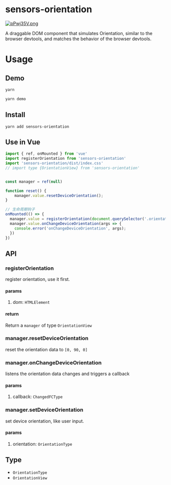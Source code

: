 # sensors-orientation

<a href="https://imgse.com/i/pPwj35V"><img src="https://s1.ax1x.com/2023/08/31/pPwj35V.png" alt="pPwj35V.png" border="0" /></a>

A draggable DOM component that simulates Orientation, similar to the browser devtools, and matches the behavior of the browser devtools.

# Usage

## Demo

```sh
yarn 

yarn demo
```

## Install

```
yarn add sensors-orientation
```

## Use in Vue
```ts
import { ref, onMounted } from 'vue'
import registerOrientation from 'sensors-orientation'
import 'sensors-orientation/dist/index.css'
// import type {OrientationView} from 'sensors-orientation'


const manager = ref(null)

function reset() {
    manager.value.resetDeviceOrientation();
}

// 生命周期钩子
onMounted(() => {
  manager.value = registerOrientation(document.querySelector('.orientation'));
  manager.value.onChangeDeviceOrientation(args => {
    console.error('onChangeDeviceOrientation', args);
  })
})
```

## API

###  registerOrientation
register orientation, use it first.

#### params

1. dom: `HTMLElement`

#### return

Return a `manager` of type `OrientationView`

### manager.resetDeviceOrientation

reset the orientation data to `[0, 90, 0]`

### manager.onChangeDeviceOrientation

listens the orientation data changes and triggers a callback

#### params

1. callback: `ChangedFCType`

### manager.setDeviceOrientation
set device orientation, like user input.

#### params

1. orientation: `OrientationType`

## Type

* `OrientationType` 
* `OrientationView`
